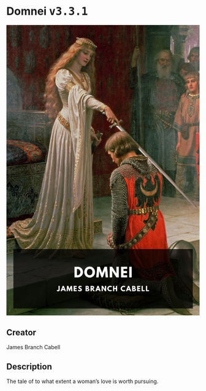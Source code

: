 
# Domnei <kbd>v3.3.1</kbd>

<center>
  <img src="./cover-1024.jpg"/>
</center>

## Creator
James Branch Cabell

## Description
The tale of to what extent a woman’s love is worth pursuing.
